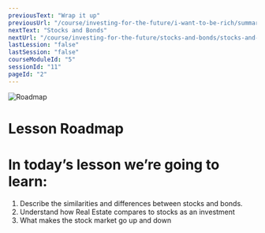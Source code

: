 ```yaml
---
previousText: "Wrap it up"
previousUrl: "/course/investing-for-the-future/i-want-to-be-rich/summary"
nextText: "Stocks and Bonds"
nextUrl: "/course/investing-for-the-future/stocks-and-bonds/stocks-and-bonds"
lastLession: "false"
lastSession: "false"
courseModuleId: "5"
sessionId: "11"
pageId: "2"
---
```



![Roadmap](/assets/img/roadmap.png)
# Lesson Roadmap 
# In today’s lesson we’re going to learn: 

1. Describe the similarities and differences between stocks and bonds.
2. Understand how Real Estate compares to stocks as an investment
3. What makes the stock market go up and down
